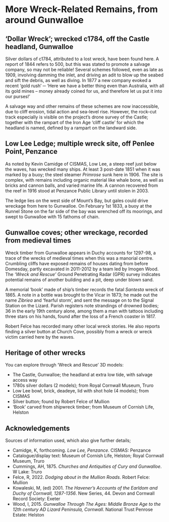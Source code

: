 # More Wreck-Related Remains, from around Gunwalloe

## ‘Dollar Wreck’; wrecked c1784, off the Castle headland, Gunwalloe

Silver dollars of c1784, attributed to a lost wreck, have been found here. A report of 1844 refers to 500, but this was stated to promote a salvage company, so may not be reliable! 
Several schemes followed, even as late as 1909, involving damming the inlet, and driving an adit to blow up the seabed and sift the debris, as well as diving. In 1877 a new company evoked a recent ‘gold rush’ ─ ‘Here we have a better thing even than Australia, with all its gold mines – money already coined for us, and therefore let us put it into our purses!’

A salvage way and other remains of these schemes are now inaccessible, due to cliff erosion, tidal action and sea-level rise. However, the rock-cut track especially is visible on the project’s drone survey of the Castle; together with the rampart of the Iron Age ‘cliff castle’ for which the headland is named, defined by a rampart on the landward side. 

## Low Lee Ledge; multiple wreck site, off Penlee Point, Penzance

As noted by Kevin Camidge of CISMAS, Low Lee, a steep reef just below the waves, has wrecked many ships. At least 3 post-date 1851 when it was marked by a buoy; the steel steamer *Primrose* sunk here in 1906. The site is complex, with remains including organic material like whale bone, as well as bricks and cannon balls, and varied marine life. A cannon recovered from the reef in 1916 stood at Penzance Public Library until stolen in 2003.

The ledge lies on the west side of Mount’s Bay, but gales could drive wreckage from here to Gunwalloe. On February 1st 1833, a buoy at the Runnel Stone on the far side of the bay was wrenched off its moorings, and swept to Gunwalloe with 15 fathoms of chain.

## Gunwalloe coves; other wreckage, recorded from medieval times

Wreck timber from Gunwalloe appears in Duchy accounts for 1297-98, a trace of the wrecks of medieval times when this was a manorial centre.  Crumbling cliffs have exposed remains of houses dating from before Domesday, partly excavated in 2011-2012 by a team led by Imogen Wood. The *‘Wreck and Rescue’* Ground Penetrating Radar (GPR) survey indicates potential remains of another building and a pit, deep under blown sand.

A memorial ‘book’ made of ship’s timber records the fatal *Santesta* wreck of 1865. A note in a bottle was brought to the Vicar in 1873; he made out the name *Zibriea* and ‘fearful storm’, and sent the message on to the Signal Station on the Lizard. Parish registers note strandings of drowned bodies; 36 in the early 19th century alone, among them a man with tattoos including three stars on his hands, found after the loss of a French coaster in 1817.

Robert Felce has recorded many other local wreck stories. He also reports finding a silver button at Church Cove, possibly from a wreck or wreck victim carried here by the waves.

## Heritage of other wrecks 

You can explore through ‘Wreck and Rescue’ 3D models:

* The Castle, Gunwalloe; the headland at extra low tide, with salvage access way
* 1780s silver dollars (2 models); from Royal Cornwall Museum, Truro
* Low Lee bowl, brick, deadeye, lid with shot hole (4 models); from CISMAS
* Silver button; found by Robert Felce of Mullion
* ‘Book’ carved from shipwreck timber; from Museum of Cornish Life, Helston

## Acknowledgements 

Sources of information used, which also give further details;

* Camidge, K, forthcoming. *Low Lee, Penzance*. CISMAS: Penzance
* Catalogue/display text: Museum of Cornish Life, Helston; Royal Cornwall Museum, Truro
* Cummings, AH, 1875. *Churches and Antiquities of Cury and Gunwalloe*. W Lake: Truro
* Felce, R, 2022. *Dodging about in the Mullion Roads*. Robert Felce: Mullion
* Kowaleski, M, (ed) 2001. *The Havener’s Accounts of the Earldom and Duchy of Cornwall, 1287-1356*. New Series, 44. Devon and Cornwall Record Society: Exeter
* Wood, I, 2015. *Gunwalloe Through The Ages: Middle Bronze Age to the 12th century AD Lizard Peninsula, Cornwall*. National Trust Penrose Estate: Helston
